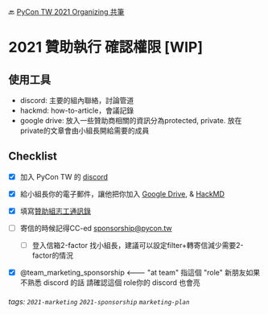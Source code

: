 
🔙 [PyCon TW 2021 Organizing 共筆](/Wb9vQrfJQk-5tPoPR23hwA)

# 2021 贊助執行 確認權限 [WIP]

## 使用工具
- discord: 主要的組內聯絡，討論管道
- hackmd: how-to-article，會議記錄
- google drive: 放入一些贊助商相關的資訊分為protected, private. 放在private的文章會由小組長開給需要的成員

## Checklist

- [x] 加入 PyCon TW 的 [discord](https://discord.gg/YRFjeqEEtj)
- [x] 給小組長你的電子郵件，讓他把你加入 [Google Drive](https://drive.google.com/drive/folders/1IGVQWxOrF9f_1HAAG6p0un-Z2mYIUeqb),  & [HackMD](https://hackmd.io/team/pycontw?nav=overview)
- [x] 填寫[贊助組志工通訊錄](https://docs.google.com/spreadsheets/d/19uZnyrcSgW78LB0MnRjZv5ab_0UIzm524cBIN0kjfOU/edit#gid=628718689g)
- [ ] 寄信的時候記得CC-ed sponsorship@pycon.tw 
    - [ ] 登入信箱2-factor 找小組長，建議可以設定filter+轉寄信減少需要2-factor的情況
- [x] @team_marketing_sponsorship   <--- "at team" 指這個 "role" 新朋友如果不熟悉 discord 的話  請確認這個 role你的 discord 也會亮
    





###### tags: `2021-marketing` `2021-sponsorship` `marketing-plan` 